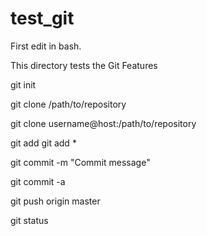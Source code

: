 # test_git
First edit in bash.

This directory tests the Git Features

git init

git clone /path/to/repository

git clone username@host:/path/to/repository

git add <filename>
git add *

git commit -m "Commit message"

git commit -a

git push origin master

git status
